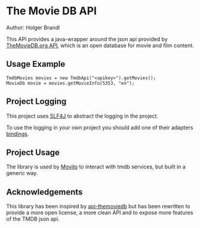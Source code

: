 The Movie DB API
================

Author: Holger Brandl

This API provides a java-wrapper around the json api provided by [TheMovieDB.org API](http://api.themoviedb.org/), which is  an open database for movie and film content.



Usage Example
-------------

```
TmdbMovies movies = new TmdbApi("<apikey>").getMovies();
MovieDb movie = movies.getMovieInfo(5353, "en");
```

Project Logging
---------------

This project uses [SLF4J](http://www.slf4j.org) to abstract the logging in the project.

To use the logging in your own project you should add one of their adapters [bindings](http://www.slf4j.org/manual.html).


Project Usage
-------------

The library is used by [Movito](http://www.movito.info) to interact with tmdb services, but built in a generic way.


Acknowledgements
----------------

This library has been inspired by [api-themoviedb](https://github.com/Omertron/api-themoviedb) but has been rewritten to provide a more open license, a more clean API and to expose more features of the TMDB json api.